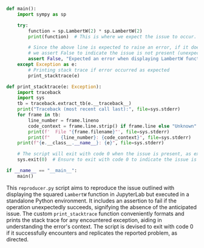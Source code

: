 ```python
def main():
    import sympy as sp

    try:
        function = sp.LambertW(2) * sp.LambertW(2)
        print(function)  # This is where we expect the issue to occur.

        # Since the above line is expected to raise an error, if it doesn't,
        # we assert False to indicate the issue is not present (unexpected behavior here).
        assert False, "Expected an error when displaying LambertW function squared, but it succeeded."
    except Exception as e:
        # Printing stack trace if error occurred as expected
        print_stacktrace(e)

def print_stacktrace(e: Exception):
    import traceback
    import sys
    tb = traceback.extract_tb(e.__traceback__)
    print("Traceback (most recent call last):", file=sys.stderr)
    for frame in tb:
        line_number = frame.lineno
        code_context = frame.line.strip() if frame.line else "Unknown"
        print(f'  File "{frame.filename}"', file=sys.stderr)
        print(f"    {line_number}: {code_context}", file=sys.stderr)
    print(f"{e.__class__.__name__}: {e}", file=sys.stderr)

    # The script will exit with code 0 when the issue is present, as expected.
    sys.exit(0)  # Ensure to exit with code 0 to indicate the issue is replicated successfully.

if __name__ == "__main__":
    main()
```

This `reproducer.py` script aims to reproduce the issue outlined with displaying the squared `LambertW` function in JupyterLab but executed in a standalone Python environment. It includes an assertion to fail if the operation unexpectedly succeeds, signifying the absence of the anticipated issue. The custom `print_stacktrace` function conveniently formats and prints the stack trace for any encountered exception, aiding in understanding the error's context. The script is devised to exit with code 0 if it successfully encounters and replicates the reported problem, as directed.